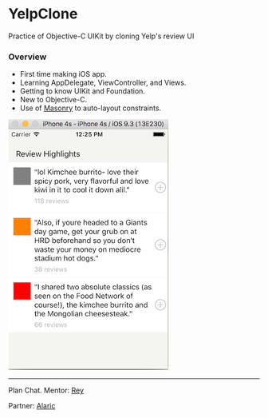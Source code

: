 # YelpClone
Practice of Objective-C UIKit by cloning Yelp's review UI

### Overview

* First time making iOS app.
* Learning AppDelegate, ViewController, and Views.
* Getting to know UIKit and Foundation.
* New to Objective-C.
* Use of [Masonry](https://github.com/SnapKit/Masonry) to auto-layout constraints.

![YelpClone Image](https://github.com/logicxd/YelpClone/blob/master/YelpScreenShot.png)

---

Plan Chat.
Mentor: [Rey](https://github.com/reygonzales)

Partner: [Alaric](https://github.com/AlaricGonzales?tab=repositories)
